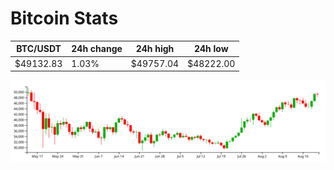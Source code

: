 # Bitcoin Stats

BTC/USDT|24h change|24h high|24h low|
|---|---|---|---|
|$49132.83|1.03%|$49757.04|$48222.00|

<img src="./chart.svg">
